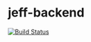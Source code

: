 # jeff-backend
[![Build Status](https://travis-ci.com/jeffchoi72/jeff-backend.svg?token=o4yz3crNnp2xHUSU9Vwq&branch=master)](https://travis-ci.com/jeffchoi72/jeff-backend)
